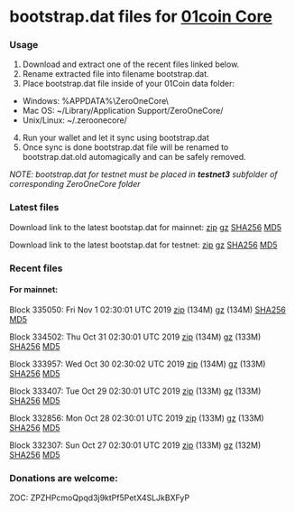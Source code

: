 # bootstrap.dat files for [01coin Core](https://01coin.io)

### Usage

1. Download and extract one of the recent files linked below.
2. Rename extracted file into filename bootstrap.dat.
3. Place bootstrap.dat file inside of your 01Coin data folder:
 - Windows: %APPDATA%\ZeroOneCore\
 - Mac OS: ~/Library/Application Support/ZeroOneCore/
 - Unix/Linux: ~/.zeroonecore/
4. Run your wallet and let it sync using bootstrap.dat
5. Once sync is done bootstrap.dat file will be renamed to bootstrap.dat.old automagically and can be safely removed.

_NOTE: bootstrap.dat for testnet must be placed in **testnet3** subfolder of corresponding ZeroOneCore folder_

### Latest files
Download link to the latest bootstap.dat for mainnet: [zip](https://files.01coin.io/mainnet/bootstrap.dat.zip) [gz](https://files.01coin.io/mainnet/bootstrap.dat.tar.gz) [SHA256](https://files.01coin.io/mainnet/sha256.txt) [MD5](https://files.01coin.io/mainnet/md5.txt)

Download link to the latest bootstap.dat for testnet: [zip](https://files.01coin.io/testnet/bootstrap.dat.zip) [gz](https://files.01coin.io/testnet/bootstrap.dat.tar.gz) [SHA256](https://files.01coin.io/testnet/sha256.txt) [MD5](https://files.01coin.io/testnet/md5.txt)

### Recent files

#### For mainnet:

Block 335050: Fri Nov  1 02:30:01 UTC 2019 [zip](https://files.01coin.io/mainnet/2019-11-01/bootstrap.dat.zip) (134M) [gz](https://files.01coin.io/mainnet/2019-11-01/bootstrap.dat.tar.gz) (134M) [SHA256](https://files.01coin.io/mainnet/2019-11-01/sha256.txt) [MD5](https://files.01coin.io/mainnet/2019-11-01/md5.txt)

Block 334502: Thu Oct 31 02:30:01 UTC 2019 [zip](https://files.01coin.io/mainnet/2019-10-31/bootstrap.dat.zip) (134M) [gz](https://files.01coin.io/mainnet/2019-10-31/bootstrap.dat.tar.gz) (133M) [SHA256](https://files.01coin.io/mainnet/2019-10-31/sha256.txt) [MD5](https://files.01coin.io/mainnet/2019-10-31/md5.txt)

Block 333957: Wed Oct 30 02:30:02 UTC 2019 [zip](https://files.01coin.io/mainnet/2019-10-30/bootstrap.dat.zip) (134M) [gz](https://files.01coin.io/mainnet/2019-10-30/bootstrap.dat.tar.gz) (133M) [SHA256](https://files.01coin.io/mainnet/2019-10-30/sha256.txt) [MD5](https://files.01coin.io/mainnet/2019-10-30/md5.txt)

Block 333407: Tue Oct 29 02:30:01 UTC 2019 [zip](https://files.01coin.io/mainnet/2019-10-29/bootstrap.dat.zip) (133M) [gz](https://files.01coin.io/mainnet/2019-10-29/bootstrap.dat.tar.gz) (133M) [SHA256](https://files.01coin.io/mainnet/2019-10-29/sha256.txt) [MD5](https://files.01coin.io/mainnet/2019-10-29/md5.txt)

Block 332856: Mon Oct 28 02:30:01 UTC 2019 [zip](https://files.01coin.io/mainnet/2019-10-28/bootstrap.dat.zip) (133M) [gz](https://files.01coin.io/mainnet/2019-10-28/bootstrap.dat.tar.gz) (133M) [SHA256](https://files.01coin.io/mainnet/2019-10-28/sha256.txt) [MD5](https://files.01coin.io/mainnet/2019-10-28/md5.txt)

Block 332307: Sun Oct 27 02:30:01 UTC 2019 [zip](https://files.01coin.io/mainnet/2019-10-27/bootstrap.dat.zip) (133M) [gz](https://files.01coin.io/mainnet/2019-10-27/bootstrap.dat.tar.gz) (132M) [SHA256](https://files.01coin.io/mainnet/2019-10-27/sha256.txt) [MD5](https://files.01coin.io/mainnet/2019-10-27/md5.txt)


### Donations are welcome:

ZOC: ZPZHPcmoQpqd3j9ktPf5PetX4SLJkBXFyP
